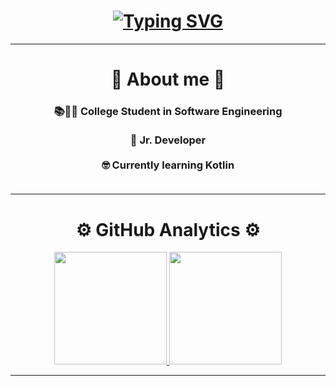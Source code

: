 <h1 align="center">
  <a href="https://git.io/typing-svg"><img src="https://readme-typing-svg.demolab.com?font=Lora&size=35&duration=3000&pause=2000&color=000000&center=true&vCenter=true&random=false&width=435&lines=%F0%9F%91%8B+Hello%2C+I+am+Manuel!+%F0%9F%91%8B" alt="Typing SVG" /></a>
</h1>
<hr>

<h1 align="center">
  👀 About me 👀
  <br>
</h1>

<h3 align="center">
  📚👨‍💻 College Student in Software Engineering<br><br>
  🚁 Jr. Developer<br><br>
  🤓 Currently learning Kotlin<br><br>
  <hr>
</h3>

<h1 align="center">
  ⚙️ GitHub Analytics ⚙️
</h1>

<!--
<p align="center">
<a href="https://github.com/ManyFlez162">
  <img height="180em" src="https://github-readme-stats-eight-theta.vercel.app/api?username=ManyFlez162&show_icons=true&theme=algolia&include_all_commits=true&count_private=true"/>
  <img height="180em" src="https://github-readme-stats-eight-theta.vercel.app/api/top-langs/?username=ManyFlez162&layout=compact&langs_count=8&theme=algolia"/>
</a>
</p>
-->

<p align="center">
<a href="https://github.com/ManyFlez162">
  <img height="180em" src="https://github-readme-stats.vercel.app/api?username=ManyFlez162&show_icons=true&theme=transparent"/>
  <img height="180em" src="https://github-readme-stats.vercel.app/api/top-langs/?username=ManyFlez162&layout=donut"/>
</a>
</p>
<hr>

